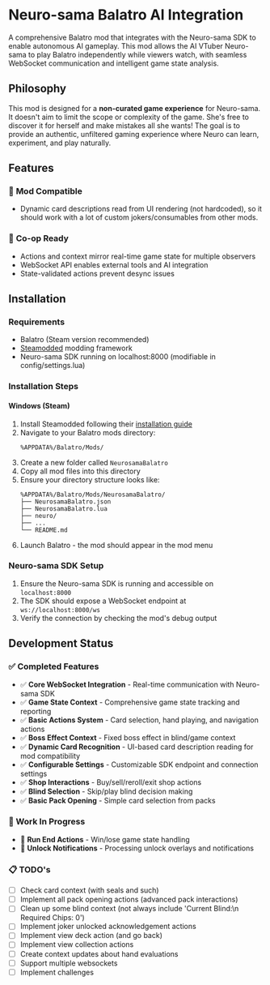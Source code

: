 # Neuro-sama Balatro AI Integration

A comprehensive Balatro mod that integrates with the Neuro-sama SDK to enable autonomous AI gameplay. This mod allows the AI VTuber Neuro-sama to play Balatro independently while viewers watch, with seamless WebSocket communication and intelligent game state analysis.

## Philosophy

This mod is designed for a **non-curated game experience** for Neuro-sama. It doesn't aim to limit the scope or complexity of the game. She's free to discover it for herself and make mistakes all she wants! The goal is to provide an authentic, unfiltered gaming experience where Neuro can learn, experiment, and play naturally.

## Features

### 🔧 **Mod Compatible**
- Dynamic card descriptions read from UI rendering (not hardcoded), so it should work with a lot of custom jokers/consumables from other mods.

### 🤝 **Co-op Ready**
- Actions and context mirror real-time game state for multiple observers
- WebSocket API enables external tools and AI integration
- State-validated actions prevent desync issues

## Installation

### Requirements

- Balatro (Steam version recommended)
- [Steamodded](https://github.com/Steamopollys/Steamodded) modding framework
- Neuro-sama SDK running on localhost:8000 (modifiable in config/settings.lua)

### Installation Steps

#### Windows (Steam)
1. Install Steamodded following their [installation guide](https://github.com/Steamopollys/Steamodded#installation)
2. Navigate to your Balatro mods directory:
   ```
   %APPDATA%/Balatro/Mods/
   ```
3. Create a new folder called `NeurosamaBalatro`
4. Copy all mod files into this directory
5. Ensure your directory structure looks like:
   ```
   %APPDATA%/Balatro/Mods/NeurosamaBalatro/
   ├── NeurosamaBalatro.json
   ├── NeurosamaBalatro.lua
   ├── neuro/
   ├── ...
   └── README.md
   ```
6. Launch Balatro - the mod should appear in the mod menu

### Neuro-sama SDK Setup

1. Ensure the Neuro-sama SDK is running and accessible on `localhost:8000`
2. The SDK should expose a WebSocket endpoint at `ws://localhost:8000/ws`
3. Verify the connection by checking the mod's debug output




## Development Status

### ✅ Completed Features
- ✅ **Core WebSocket Integration** - Real-time communication with Neuro-sama SDK
- ✅ **Game State Context** - Comprehensive game state tracking and reporting
- ✅ **Basic Actions System** - Card selection, hand playing, and navigation actions
- ✅ **Boss Effect Context** - Fixed boss effect in blind/game context
- ✅ **Dynamic Card Recognition** - UI-based card description reading for mod compatibility
- ✅ **Configurable Settings** - Customizable SDK endpoint and connection settings
- ✅ **Shop Interactions** - Buy/sell/reroll/exit shop actions
- ✅ **Blind Selection** - Skip/play blind decision making
- ✅ **Basic Pack Opening** - Simple card selection from packs

### 🚧 Work In Progress
- 🚧 **Run End Actions** - Win/lose game state handling
- 🚧 **Unlock Notifications** - Processing unlock overlays and notifications

### 📋 TODO's
- [ ] Check card context (with seals and such)
- [ ] Implement all pack opening actions (advanced pack interactions)
- [ ] Clean up some blind context (not always include 'Current Blind:\n Required Chips: 0')
- [ ] Implement joker unlocked acknowledgement actions
- [ ] Implement view deck action (and go back)
- [ ] Implement view collection actions
- [ ] Create context updates about hand evaluations
- [ ] Support multiple websockets
- [ ] Implement challenges
